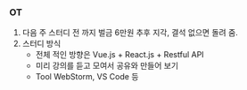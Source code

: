 ### OT

1. 다음 주 스터디 전 까지 벌금 6만원 추후 지각, 결석 없으면 돌려 줌.
2. 스터디 방식
    * 전체 적인 방향은 Vue.js + React.js + Restful API
    * 미리 강의를 듣고 모여서 공유와 만들어 보기
    * Tool WebStorm, VS Code 등